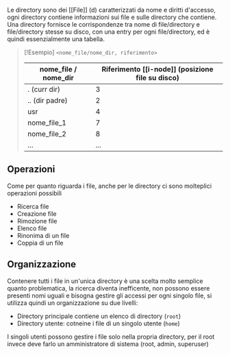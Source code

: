 Le directory sono dei [[File]] (d) caratterizzati da nome e diritti d'accesso, ogni directory contiene informazioni sui file e sulle directory che contiene.
Una directory fornisce le corrispondenze tra nome di file/directory e file/directory stesse su disco, con una entry per ogni file/directory, ed è quindi essenzialmente una tabella.

>[!Esempio]
`<nome_file/nome_dir, riferimento>`
>
> | nome_file / nome_dir | Riferimento [[i-node]] (posizione file su disco) |
> | --- | ---|
> | . (curr dir) | 3|
> | .. (dir padre)| 2 |
> | usr | 4 |
> | nome_file_1 | 7|
> | nome_file_2 | 8 |
> | ... | ...
>  


## Operazioni
Come per quanto riguarda i file, anche per le directory ci sono molteplici operazioni possibili
- Ricerca file
- Creazione file
- Rimozione file
- Elenco file
- Rinonima di un file
- Coppia di un file

## Organizzazione
Contenere tutti i file in un'unica directory è una scelta molto semplice quanto problematica, la ricerca diventa inefficente, non possono essere presenti nomi uguali e bisogna gestire gli accessi per ogni singolo file, si utilizza quindi un organizzazione su due livelli:
- Directory principale  contiene un elenco di directory (`root`)
- Directory utente: cotneine i file di un singolo utente (`home`)

I singoli utenti possono gestire i file solo nella propria directory, per il root invece deve farlo un amministratore di sistema (root, admin, superuser)